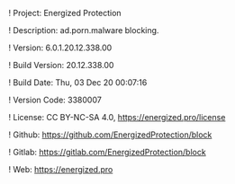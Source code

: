 ! Project: Energized Protection

! Description: ad.porn.malware blocking.

! Version: 6.0.1.20.12.338.00

! Build Version: 20.12.338.00

! Build Date: Thu, 03 Dec 20 00:07:16

! Version Code: 3380007

! License: CC BY-NC-SA 4.0, https://energized.pro/license

! Github: https://github.com/EnergizedProtection/block

! Gitlab: https://gitlab.com/EnergizedProtection/block


! Web: https://energized.pro
